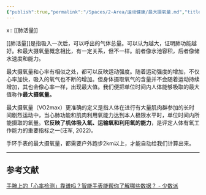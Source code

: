 ```yaml
---
{"publish":true,"permalink":"/Spaces/2-Area/运动健康/最大摄氧量.md","title":"最大摄氧量","created":"2022-10-18","modified":"2023-03-14","published":"2025-07-29T23:04:12.047+08:00","cssclasses":""}
---
```



x:: [[肺活量]]

[[肺活量]]是指吸入一次后，可以呼出的气体总量。可以认为越大，证明肺功能越好。和最大摄氧量概念相比，有一定关系，但不一样。前者像水池容积，后者像储水速度和能力。

最大摄氧量和心率有相似之处，都可以反映运动强度。随着运动强度的增加，不仅心率加快，吸入的氧气也不断的增加。但身体摄取氧气的含量并不会随着运动持续增加，其也会像心率一样，出现最大值。我们便把单位时间内人体能够吸取的最大值称作**最大摄氧量。**

最大摄氧量（VO2max）更准确的定义是指人体在进行有大量肌肉群参加的长时间剧烈运动中，当心肺功能和肌肉利用氧能力达到本人极限水平时，单位时间内所能摄取的氧量。**它反映了机体吸入氧、运输氧和利用氧的能力**，是评定人体有氧工作能力的重要指标之一(汪军, 2022)。

手环手表的最大摄氧量，都需要户外跑步2km以上，才能自动给我们计算出来。

---

## 参考文献

[手腕上的「心率检测」靠谱吗？智能手表能帮你了解哪些数据？ - 少数派](https://sspai.com/post/74805)
